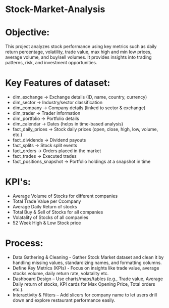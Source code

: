 # Stock-Market-Analysis
# Objective:
This project analyzes stock performance using key metrics such as daily return percentage, volatility, trade value, max high and min low prices, average volume, and buy/sell volumes. It provides insights into trading patterns, risk, and investment opportunities.

# Key Features of dataset: 
- dim_exchange → Exchange details (ID, name, country, currency)
- dim_sector → Industry/sector classification
- dim_company → Company details (linked to sector & exchange)
- dim_trader → Trader information
- dim_portfolio → Portfolio details
- dim_calendar → Dates (helps in time-based analysis)
- fact_daily_prices → Stock daily prices (open, close, high, low, volume, etc.)
- fact_dividends → Dividend payouts
- fact_splits → Stock split events
- fact_orders → Orders placed in the market
- fact_trades → Executed trades
- fact_positions_snapshot → Portfolio holdings at a snapshot in time

# KPI's:
- Average Volume of Stocks for different companies
- Total Trade Value per Ccompany
- Average Daily Return of stocks
- Total Buy & Sell of Stocks for all companies
- Volatality of Stocks of all companies
- 52 Week High & Low Stock price

# Process:
- Data Gathering & Cleaning - Gather Stock Market dataset and clean it by handling missing values, standardizing names, and formatting columns.
- Define Key Metrics (KPIs) - Focus on insights like trade value, average stocks volume, daily return rate, volatality etc.
- Dashboard Design – Use charts/maps/tables (e.g., Trade value, Average Daily return of stocks, KPI cards for Max Opening Price, Total orders etc.).
- Interactivity & Filters – Add slicers for company name to let users drill down and explore restaurant performance easily.
